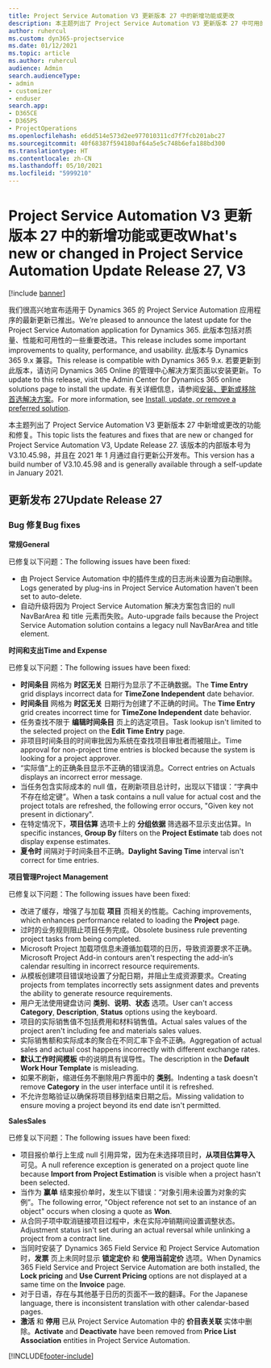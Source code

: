 ```yaml
---
title: Project Service Automation V3 更新版本 27 中的新增功能或更改
description: 本主题列出了 Project Service Automation V3 更新版本 27 中可用的功能和修复。
author: ruhercul
ms.custom: dyn365-projectservice
ms.date: 01/12/2021
ms.topic: article
ms.author: ruhercul
audience: Admin
search.audienceType:
- admin
- customizer
- enduser
search.app:
- D365CE
- D365PS
- ProjectOperations
ms.openlocfilehash: e6dd514e573d2ee977010311cd7f7fcb201abc27
ms.sourcegitcommit: 40f68387f594180af64a5e5c748b6efa188bd300
ms.translationtype: HT
ms.contentlocale: zh-CN
ms.lasthandoff: 05/10/2021
ms.locfileid: "5999210"
---
```

# <a name="whats-new-or-changed-in-project-service-automation-update-release-27-v3"></a><span data-ttu-id="abefb-103">Project Service Automation V3 更新版本 27 中的新增功能或更改</span><span class="sxs-lookup"><span data-stu-id="abefb-103">What's new or changed in Project Service Automation Update Release 27, V3</span></span>

[!include [banner](../includes/psa-now-project-operations.md)]

<span data-ttu-id="abefb-104">我们很高兴地宣布适用于 Dynamics 365 的 Project Service Automation 应用程序的最新更新已推出。</span><span class="sxs-lookup"><span data-stu-id="abefb-104">We’re pleased to announce the latest update for the Project Service Automation application for Dynamics 365.</span></span> <span data-ttu-id="abefb-105">此版本包括对质量、性能和可用性的一些重要改进。</span><span class="sxs-lookup"><span data-stu-id="abefb-105">This release includes some important improvements to quality, performance, and usability.</span></span> <span data-ttu-id="abefb-106">此版本与 Dynamics 365 9.x 兼容。</span><span class="sxs-lookup"><span data-stu-id="abefb-106">This release is compatible with Dynamics 365 9.x.</span></span> <span data-ttu-id="abefb-107">若要更新到此版本，请访问 Dynamics 365 Online 的管理中心解决方案页面以安装更新。</span><span class="sxs-lookup"><span data-stu-id="abefb-107">To update to this release, visit the Admin Center for Dynamics 365 online solutions page to install the update.</span></span> <span data-ttu-id="abefb-108">有关详细信息，请参阅[安装、更新或移除首选解决方案](/power-platform/admin/install-remove-preferred-solution)。</span><span class="sxs-lookup"><span data-stu-id="abefb-108">For more information, see [Install, update, or remove a preferred solution](/power-platform/admin/install-remove-preferred-solution).</span></span>

<span data-ttu-id="abefb-109">本主题列出了 Project Service Automation V3 更新版本 27 中新增或更改的功能和修复。</span><span class="sxs-lookup"><span data-stu-id="abefb-109">This topic lists the features and fixes that are new or changed for Project Service Automation V3, Update Release 27.</span></span> <span data-ttu-id="abefb-110">该版本的内部版本号为 V3.10.45.98，并且在 2021 年 1 月通过自行更新公开发布。</span><span class="sxs-lookup"><span data-stu-id="abefb-110">This version has a build number of V3.10.45.98 and is generally available through a self-update in January 2021.</span></span>

## <a name="update-release-27"></a><span data-ttu-id="abefb-111">更新发布 27</span><span class="sxs-lookup"><span data-stu-id="abefb-111">Update Release 27</span></span>

### <a name="bug-fixes"></a><span data-ttu-id="abefb-112">Bug 修复</span><span class="sxs-lookup"><span data-stu-id="abefb-112">Bug fixes</span></span>

<span data-ttu-id="abefb-113">**常规**</span><span class="sxs-lookup"><span data-stu-id="abefb-113">**General**</span></span>

<span data-ttu-id="abefb-114">已修复以下问题：</span><span class="sxs-lookup"><span data-stu-id="abefb-114">The following issues have been fixed:</span></span>

- <span data-ttu-id="abefb-115">由 Project Service Automation 中的插件生成的日志尚未设置为自动删除。</span><span class="sxs-lookup"><span data-stu-id="abefb-115">Logs generated by plug-ins in Project Service Automation haven't been set to auto-delete.</span></span>
- <span data-ttu-id="abefb-116">自动升级将因为 Project Service Automation 解决方案包含旧的 null NavBarArea 和 title 元素而失败。</span><span class="sxs-lookup"><span data-stu-id="abefb-116">Auto-upgrade fails because the Project Service Automation solution contains a legacy null NavBarArea and title element.</span></span>

<span data-ttu-id="abefb-117">**时间和支出**</span><span class="sxs-lookup"><span data-stu-id="abefb-117">**Time and Expense**</span></span>

<span data-ttu-id="abefb-118">已修复以下问题：</span><span class="sxs-lookup"><span data-stu-id="abefb-118">The following issues have been fixed:</span></span>

- <span data-ttu-id="abefb-119">**时间条目** 网格为 **时区无关** 日期行为显示了不正确数据。</span><span class="sxs-lookup"><span data-stu-id="abefb-119">The **Time Entry** grid displays incorrect data for **TimeZone Independent** date behavior.</span></span>
- <span data-ttu-id="abefb-120">**时间条目** 网格为 **时区无关** 日期行为创建了不正确的时间。</span><span class="sxs-lookup"><span data-stu-id="abefb-120">The **Time Entry** grid creates incorrect time for **TimeZone Independent** date behavior.</span></span>
- <span data-ttu-id="abefb-121">任务查找不限于 **编辑时间条目** 页上的选定项目。</span><span class="sxs-lookup"><span data-stu-id="abefb-121">Task lookup isn't limited to the selected project on the **Edit Time Entry** page.</span></span>
- <span data-ttu-id="abefb-122">非项目时间条目的时间审批因为系统在查找项目审批者而被阻止。</span><span class="sxs-lookup"><span data-stu-id="abefb-122">Time approval for non-project time entries is blocked because the system is looking for a project approver.</span></span>
- <span data-ttu-id="abefb-123">“实际值”上的正确条目显示不正确的错误消息。</span><span class="sxs-lookup"><span data-stu-id="abefb-123">Correct entries on Actuals displays an incorrect error message.</span></span>
- <span data-ttu-id="abefb-124">当任务包含实际成本的 null 值，在刷新项目总计时，出现以下错误：“字典中不存在给定键”。</span><span class="sxs-lookup"><span data-stu-id="abefb-124">When a task contains a null value for actual cost and the project totals are refreshed, the following error occurs, "Given key not present in dictionary".</span></span>
- <span data-ttu-id="abefb-125">在特定情况下，**项目估算** 选项卡上的 **分组依据** 筛选器不显示支出估算。</span><span class="sxs-lookup"><span data-stu-id="abefb-125">In specific instances, **Group By** filters on the **Project Estimate** tab does not display expense estimates.</span></span>
- <span data-ttu-id="abefb-126">**夏令时** 间隔对于时间条目不正确。</span><span class="sxs-lookup"><span data-stu-id="abefb-126">**Daylight Saving Time** interval isn't correct for time entries.</span></span>

<span data-ttu-id="abefb-127">**项目管理**</span><span class="sxs-lookup"><span data-stu-id="abefb-127">**Project Management**</span></span>

<span data-ttu-id="abefb-128">已修复以下问题：</span><span class="sxs-lookup"><span data-stu-id="abefb-128">The following issues have been fixed:</span></span>

- <span data-ttu-id="abefb-129">改进了缓存，增强了与加载 **项目** 页相关的性能。</span><span class="sxs-lookup"><span data-stu-id="abefb-129">Caching improvements, which enhances performance related to loading the **Project** page.</span></span>
- <span data-ttu-id="abefb-130">过时的业务规则阻止项目任务完成。</span><span class="sxs-lookup"><span data-stu-id="abefb-130">Obsolete business rule preventing project tasks from being completed.</span></span>
- <span data-ttu-id="abefb-131">Microsoft Project 加载项信息未遵循加载项的日历，导致资源要求不正确。</span><span class="sxs-lookup"><span data-stu-id="abefb-131">Microsoft Project Add-in contours aren't respecting the add-in’s calendar resulting in incorrect resource requirements.</span></span>
- <span data-ttu-id="abefb-132">从模板创建项目错误地设置了分配日期，并阻止生成资源要求。</span><span class="sxs-lookup"><span data-stu-id="abefb-132">Creating projects from templates incorrectly sets assignment dates and prevents the ability to generate resource requirements.</span></span>
- <span data-ttu-id="abefb-133">用户无法使用键盘访问 **类别**、**说明**、**状态** 选项。</span><span class="sxs-lookup"><span data-stu-id="abefb-133">User can't access **Category**, **Description**, **Status** options using the keyboard.</span></span>
- <span data-ttu-id="abefb-134">项目的实际销售值不包括费用和材料销售值。</span><span class="sxs-lookup"><span data-stu-id="abefb-134">Actual sales values of the project aren't including fee and materials sales values.</span></span>
- <span data-ttu-id="abefb-135">实际销售额和实际成本的聚合在不同汇率下会不正确。</span><span class="sxs-lookup"><span data-stu-id="abefb-135">Aggregation of actual sales and actual cost happens incorrectly with different exchange rates.</span></span>
- <span data-ttu-id="abefb-136">**默认工作时间模板** 中的说明具有误导性。</span><span class="sxs-lookup"><span data-stu-id="abefb-136">The description in the **Default Work Hour Template** is misleading.</span></span>
- <span data-ttu-id="abefb-137">如果不刷新，缩进任务不删除用户界面中的 **类别**。</span><span class="sxs-lookup"><span data-stu-id="abefb-137">Indenting a task doesn't remove **Category** in the user interface until it is refreshed.</span></span>
- <span data-ttu-id="abefb-138">不允许忽略验证以确保将项目移到结束日期之后。</span><span class="sxs-lookup"><span data-stu-id="abefb-138">Missing validation to ensure moving a project beyond its end date isn't permitted.</span></span>

<span data-ttu-id="abefb-139">**Sales**</span><span class="sxs-lookup"><span data-stu-id="abefb-139">**Sales**</span></span>

<span data-ttu-id="abefb-140">已修复以下问题：</span><span class="sxs-lookup"><span data-stu-id="abefb-140">The following issues have been fixed:</span></span>

- <span data-ttu-id="abefb-141">项目报价单行上生成 null 引用异常，因为在未选择项目时，**从项目估算导入** 可见。</span><span class="sxs-lookup"><span data-stu-id="abefb-141">A null reference exception is generated on a project quote line because **Import from Project Estimation** is visible when a project hasn't been selected.</span></span>
- <span data-ttu-id="abefb-142">当作为 **赢单** 结束报价单时，发生以下错误：“对象引用未设置为对象的实例”。</span><span class="sxs-lookup"><span data-stu-id="abefb-142">The following error, "Object reference not set to an instance of an object" occurs when closing a quote as **Won**.</span></span>
- <span data-ttu-id="abefb-143">从合同子项中取消链接项目过程中，未在实际冲销期间设置调整状态。</span><span class="sxs-lookup"><span data-stu-id="abefb-143">Adjustment status isn't set during an actual reversal while unlinking a project from a contract line.</span></span>
- <span data-ttu-id="abefb-144">当同时安装了 Dynamics 365 Field Service 和 Project Service Automation 时，**发票** 页上未同时显示 **锁定定价** 和 **使用当前定价** 选项。</span><span class="sxs-lookup"><span data-stu-id="abefb-144">When Dynamics 365 Field Service and Project Service Automation are both installed, the **Lock pricing** and **Use Current Pricing** options are not displayed at a same time on the **Invoice** page.</span></span>
- <span data-ttu-id="abefb-145">对于日语，存在与其他基于日历的页面不一致的翻译。</span><span class="sxs-lookup"><span data-stu-id="abefb-145">For the Japanese language, there is inconsistent translation with other calendar-based pages.</span></span>
- <span data-ttu-id="abefb-146">**激活** 和 **停用** 已从 Project Service Automation 中的 **价目表关联** 实体中删除。</span><span class="sxs-lookup"><span data-stu-id="abefb-146">**Activate** and **Deactivate** have been removed from **Price List Association** entities in Project Service Automation.</span></span>


[!INCLUDE[footer-include](../includes/footer-banner.md)]